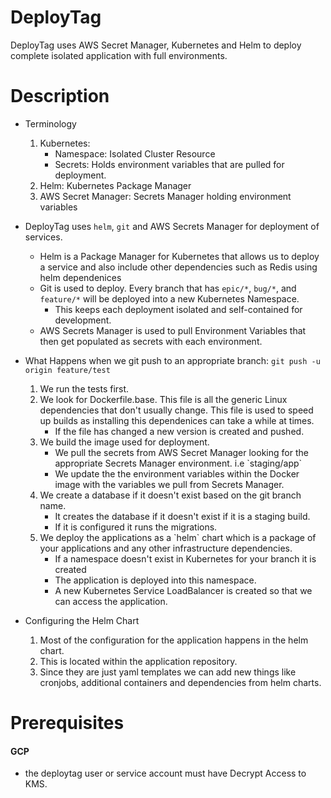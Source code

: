 # DeployTag

DeployTag uses AWS Secret Manager, Kubernetes and Helm to deploy complete
isolated application with full environments.


# Description

-   Terminology
    1.  Kubernetes:
        -   Namespace: Isolated Cluster Resource
        -   Secrets: Holds environment variables that are pulled for
            deployment.
    2.  Helm: Kubernetes Package Manager
    3.  AWS Secret Manager: Secrets Manager holding environment
        variables

-   DeployTag uses `helm`, `git` and AWS Secrets Manager for
    deployment of services.
    -   Helm is a Package Manager for Kubernetes that allows us to
        deploy a service and also include other dependencies such as
        Redis using helm dependenices
    -   Git is used to deploy. Every branch that has `epic/*`,
        `bug/*`, and `feature/*` will be deployed into a new
        Kubernetes Namespace.
        -   This keeps each deployment isolated and self-contained for
            development.
    -   AWS Secrets Manager is used to pull Environment Variables that
        then get populated as secrets with each environment.
-   What Happens when we git push to an appropriate branch: `git push -u origin feature/test`
    1.  We run the tests first.
    2.  We look for Dockerfile.base. This file is all the generic Linux
        dependencies that don't usually change. This file is used to
        speed up builds as installing this dependenices can take a while
        at times.
        -   If the file has changed a new version is created and pushed.
    3.  We build the image used for deployment.
        -   We pull the secrets from AWS Secret Manager looking for the
            appropriate Secrets Manager environment. i.e \`staging/app\`
        -   We update the the environment variables within the Docker
            image with the variables we pull from Secrets Manager.
    4.  We create a database if it doesn't exist based on the git branch
        name.
        -   It creates the database if it doesn't exist if it is a
            staging build.
        -   If it is configured it runs the migrations.
    5.  We deploy the applications as a \`helm\` chart which is a
        package of your applications and any other infrastructure
        dependencies.
        -   If a namespace doesn't exist in Kubernetes for your branch
            it is created
        -   The application is deployed into this namespace.
        -   A new Kubernetes Service LoadBalancer is created so that we
            can access the application.
-   Configuring the Helm Chart
    1.  Most of the configuration for the application happens in the
        helm chart.
    2. This is located within the application repository.
    3. Since they are just yaml templates we can add new things like
        cronjobs, additional containers and dependencies from helm
        charts.
        
# Prerequisites
#### GCP
* the deploytag user or service account must have Decrypt Access to KMS. 

